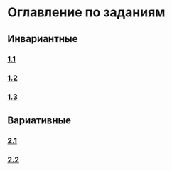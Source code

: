 # Оглавление по заданиям
## Инвариантные
### [1.1](https://github.com/almostkitty/practice3/blob/main/ISR1.1/report1.1.pdf)
### [1.2](https://github.com/almostkitty/practice3/blob/main/ISR1.2/report1.2.pdf)
### [1.3](https://github.com/almostkitty/practice3/blob/main/ISR1.3/report1.3.pdf)

## Вариативные
### [2.1](https://github.com/almostkitty/practice3/blob/main/VSR2.1/report2.1.pdf)
### [2.2](https://github.com/almostkitty/practice3/blob/main/VSR2.2/report2.2.pdf)